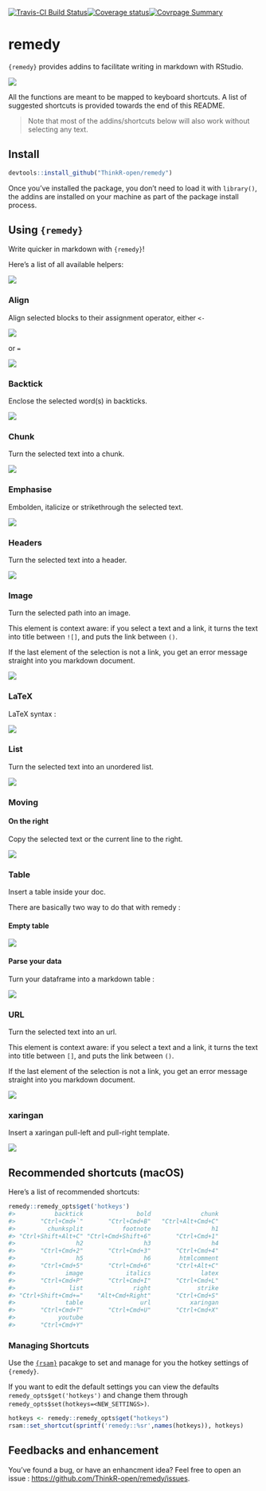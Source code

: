 <!-- README.md is generated from README.Rmd. Please edit that file -->
[![Travis-CI Build
Status](https://travis-ci.org/ThinkR-open/remedy.svg?branch=master)](https://travis-ci.org/ThinkR-open/remedy)[![Coverage
status](https://codecov.io/gh/ThinkR-open/remedy/branch/master/graph/badge.svg)](https://codecov.io/github/ThinkR-open/remedy?branch=master)[![Covrpage
Summary](https://img.shields.io/badge/covrpage-active-yellowgreen.svg)](tests/Readme.md)

remedy
======

`{remedy}` provides addins to facilitate writing in markdown with
RStudio.

![](remedy_example.gif)

All the functions are meant to be mapped to keyboard shortcuts. A list
of suggested shortcuts is provided towards the end of this README.

> Note that most of the addins/shortcuts below will also work without
> selecting any text.

Install
-------

``` r
devtools::install_github("ThinkR-open/remedy")
```

Once you’ve installed the package, you don’t need to load it with
`library()`, the addins are installed on your machine as part of the
package install process.

Using `{remedy}`
----------------

Write quicker in markdown with `{remedy}`!

Here’s a list of all available helpers:

![](readme_gif/remedy_example.gif)

### Align

Align selected blocks to their assignment operator, either `<-`

![](readme_gif/align.gif)

or `=`

![](readme_gif/alignequal.gif)

### Backtick

Enclose the selected word(s) in backticks.

![](readme_gif/backtick.gif)

### Chunk

Turn the selected text into a chunk.

![](readme_gif/chunck.gif)

### Emphasise

Embolden, italicize or strikethrough the selected text.

![](readme_gif/emphasise.gif)

### Headers

Turn the selected text into a header.

![](readme_gif/header.gif)

### Image

Turn the selected path into an image.

This element is context aware: if you select a text and a link, it turns
the text into title between `![]`, and puts the link between `()`.

If the last element of the selection is not a link, you get an error
message straight into you markdown document.

![](readme_gif/image.gif)

### LaTeX

LaTeX syntax :

![](readme_gif/latex.gif)

### List

Turn the selected text into an unordered list.

![](readme_gif/list.gif)

### Moving

#### On the right

Copy the selected text or the current line to the right.

![](readme_gif/right.gif)

### Table

Insert a table inside your doc.

There are basically two way to do that with remedy :

#### Empty table

![](readme_gif/table.gif)

#### Parse your data

Turn your dataframe into a markdown table :

![](readme_gif/table_remedy.gif)

### URL

Turn the selected text into an url.

This element is context aware: if you select a text and a link, it turns
the text into title between `[]`, and puts the link between `()`.

If the last element of the selection is not a link, you get an error
message straight into you markdown document.

![](readme_gif/url.gif)

### xaringan

Insert a xaringan pull-left and pull-right template.

![](readme_gif/xaringan.gif)

Recommended shortcuts (macOS)
-----------------------------

Here’s a list of recommended shortcuts:

``` r
remedy::remedy_opts$get('hotkeys')
#>           backtick               bold              chunk 
#>       "Ctrl+Cmd+`"       "Ctrl+Cmd+B"   "Ctrl+Alt+Cmd+C" 
#>         chunksplit           footnote                 h1 
#> "Ctrl+Shift+Alt+C" "Ctrl+Cmd+Shift+6"       "Ctrl+Cmd+1" 
#>                 h2                 h3                 h4 
#>       "Ctrl+Cmd+2"       "Ctrl+Cmd+3"       "Ctrl+Cmd+4" 
#>                 h5                 h6        htmlcomment 
#>       "Ctrl+Cmd+5"       "Ctrl+Cmd+6"       "Ctrl+Alt+C" 
#>              image            italics              latex 
#>       "Ctrl+Cmd+P"       "Ctrl+Cmd+I"       "Ctrl+Cmd+L" 
#>               list              right             strike 
#> "Ctrl+Shift+Cmd+="    "Alt+Cmd+Right"       "Ctrl+Cmd+S" 
#>              table                url           xaringan 
#>       "Ctrl+Cmd+T"       "Ctrl+Cmd+U"       "Ctrl+Cmd+X" 
#>            youtube 
#>       "Ctrl+Cmd+Y"
```

### Managing Shortcuts

Use the [`{rsam}`](https://github.com/yonicd/rsam) pacakge to set and
manage for you the hotkey settings of `{remedy}`.

If you want to edit the default settings you can view the defaults
`remedy_opts$get('hotkeys')` and change them through
`remedy_opts$set(hotkeys=<NEW_SETTINGS>)`.

``` r
hotkeys <- remedy::remedy_opts$get("hotkeys")
rsam::set_shortcut(sprintf('remedy::%sr',names(hotkeys)), hotkeys)
```

Feedbacks and enhancement
-------------------------

You’ve found a bug, or have an enhancment idea? Feel free to open an
issue : <https://github.com/ThinkR-open/remedy/issues>.
